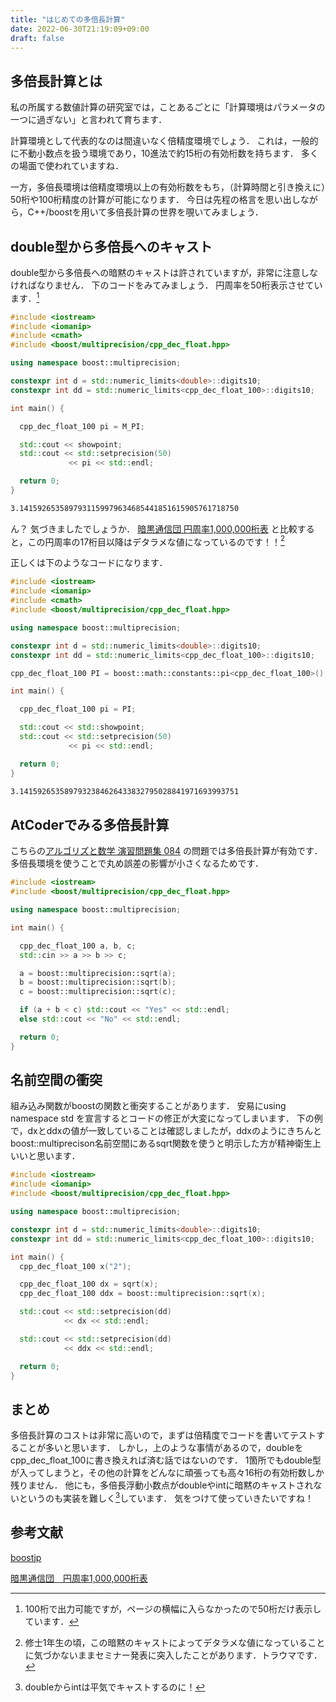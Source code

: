 ```yaml
---
title: "はじめての多倍長計算"
date: 2022-06-30T21:19:09+09:00
draft: false
---
```


## 多倍長計算とは

私の所属する数値計算の研究室では，ことあるごとに「計算環境はパラメータの一つに過ぎない」と言われて育ちます．

計算環境として代表的なのは間違いなく倍精度環境でしょう．
これは，一般的に不動小数点を扱う環境であり，10進法で約15桁の有効桁数を持ちます．
多くの場面で使われていますね．

一方，多倍長環境は倍精度環境以上の有効桁数をもち，（計算時間と引き換えに）50桁や100桁精度の計算が可能になります．
今日は先程の格言を思い出しながら，C++/boostを用いて多倍長計算の世界を覗いてみましょう．

## double型から多倍長へのキャスト

double型から多倍長への暗黙のキャストは許されていますが，非常に注意しなければなりません．
下のコードをみてみましょう．
円周率を50桁表示させています．[^1]

[^1]:100桁で出力可能ですが，ページの横幅に入らなかったので50桁だけ表示しています．

```cpp
#include <iostream>
#include <iomanip>
#include <cmath>
#include <boost/multiprecision/cpp_dec_float.hpp>

using namespace boost::multiprecision;

constexpr int d = std::numeric_limits<double>::digits10;
constexpr int dd = std::numeric_limits<cpp_dec_float_100>::digits10;

int main() {

  cpp_dec_float_100 pi = M_PI;

  std::cout << showpoint;
  std::cout << std::setprecision(50)
             << pi << std::endl;

  return 0;
}
```

```txt
3.1415926535897931159979634685441851615905761718750
```

ん？
気づきましたでしょうか．
[暗黒通信団 円周率1,000,000桁表](https://www.amazon.co.jp/%E5%86%86%E5%91%A8%E7%8E%871000000%E6%A1%81%E8%A1%A8-%E7%89%A7%E9%87%8E-%E8%B2%B4%E6%A8%B9/dp/487310002X)
と比較すると，この円周率の17桁目以降はデタラメな値になっているのです！！[^2]

[^2]:修士1年生の頃，この暗黙のキャストによってデタラメな値になっていることに気づかないままセミナー発表に突入したことがあります．トラウマです．

正しくは下のようなコードになります．

```cpp
#include <iostream>
#include <iomanip>
#include <cmath>
#include <boost/multiprecision/cpp_dec_float.hpp>

using namespace boost::multiprecision;

constexpr int d = std::numeric_limits<double>::digits10;
constexpr int dd = std::numeric_limits<cpp_dec_float_100>::digits10;

cpp_dec_float_100 PI = boost::math::constants::pi<cpp_dec_float_100>();

int main() {

  cpp_dec_float_100 pi = PI;

  std::cout << std::showpoint;
  std::cout << std::setprecision(50)
             << pi << std::endl;

  return 0;
}
```

```txt
3.1415926535897932384626433832795028841971693993751
```

## AtCoderでみる多倍長計算

こちらの[アルゴリズと数学 演習問題集 084](https://atcoder.jp/contests/math-and-algorithm/tasks/panasonic2020_c)
の問題では多倍長計算が有効です．
多倍長環境を使うことで丸め誤差の影響が小さくなるためです．

```cpp
#include <iostream>
#include <boost/multiprecision/cpp_dec_float.hpp>

using namespace boost::multiprecision;

int main() {

  cpp_dec_float_100 a, b, c;
  std::cin >> a >> b >> c;

  a = boost::multiprecision::sqrt(a);
  b = boost::multiprecision::sqrt(b);
  c = boost::multiprecision::sqrt(c);

  if (a + b < c) std::cout << "Yes" << std::endl;
  else std::cout << "No" << std::endl;

  return 0;
}
```

## 名前空間の衝突

組み込み関数がboostの関数と衝突することがあります．
安易にusing namespace std を宣言するとコードの修正が大変になってしまいます．
下の例で，dxとddxの値が一致していることは確認しましたが，ddxのようにきちんとboost::multiprecison名前空間にあるsqrt関数を使うと明示した方が精神衛生上いいと思います．

```cpp
#include <iostream>
#include <iomanip>
#include <boost/multiprecision/cpp_dec_float.hpp>

using namespace boost::multiprecision;

constexpr int d = std::numeric_limits<double>::digits10;
constexpr int dd = std::numeric_limits<cpp_dec_float_100>::digits10;

int main() {
  cpp_dec_float_100 x("2");

  cpp_dec_float_100 dx = sqrt(x);
  cpp_dec_float_100 ddx = boost::multiprecision::sqrt(x);

  std::cout << std::setprecision(dd)
            << dx << std::endl;

  std::cout << std::setprecision(dd)
            << ddx << std::endl;

  return 0;
}
```


## まとめ

多倍長計算のコストは非常に高いので，まずは倍精度でコードを書いてテストすることが多いと思います．
しかし，上のような事情があるので，doubleをcpp_dec_float_100に書き換えれば済む話ではないのです．
1箇所でもdouble型が入ってしまうと，その他の計算をどんなに頑張っても高々16桁の有効桁数しか残りません．
他にも，多倍長浮動小数点がdoubleやintに暗黙のキャストされないというのも実装を難しく[^3]しています．
気をつけて使っていきたいですね！

[^3]:doubleからintは平気でキャストするのに！

## 参考文献

[boostjp](https://boostjp.github.io/tips/multiprec-int.html)

[暗黒通信団　円周率1,000,000桁表](https://www.amazon.co.jp/%E5%86%86%E5%91%A8%E7%8E%871000000%E6%A1%81%E8%A1%A8-%E7%89%A7%E9%87%8E-%E8%B2%B4%E6%A8%B9/dp/487310002X)
